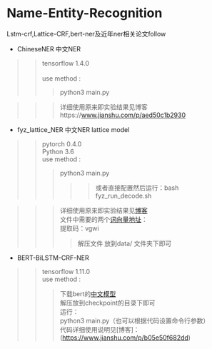 # Name-Entity-Recognition
Lstm-crf,Lattice-CRF,bert-ner及近年ner相关论文follow<br>

- ChineseNER 中文NER <br>
>>tensorflow 1.4.0<br><br>
>>use method :<br>
>>>python3 main.py<br>
    
>>>详细使用原来即实验结果见博客https://www.jianshu.com/p/aed50c1b2930<br>

- fyz_lattice_NER 中文NER lattice model<br>
>>pytorch 0.4.0<br>
>>Python 3.6<br>
>>use method :<br>
>>>python3 main.py<br>
>>>>>或者直接配置然后运行：bash fyz_run_decode.sh<br>
	
>>>详细使用原来即实验结果见[博客](https://www.jianshu.com/p/9c99796ff8d9)<br>
>>>文件中需要的两个[词向量地址](https://pan.baidu.com/s/1Uj97799tGjdET_vbdkW7tQ )：<br>
>>>提取码：vgwi <br>
>>>>解压文件 放到data/ 文件夹下即可<br>
		
- BERT-BiLSTM-CRF-NER<br>
>>tensorflow 1.11.0<br>
>>use method :<br>
>>>下载bert的[中文模型](https://storage.googleapis.com/bert_models/2018_11_03/chinese_L-12_H-768_A-12.zip)<br>
>>>解压放到checkpoint的目录下即可<br>
>>>运行：<br>
>>>python3 main.py（也可以根据代码设置命令行参数）<br>
>>>代码详细使用说明见[博客]：(https://www.jianshu.com/p/b05e50f682dd)<br>
			
	
